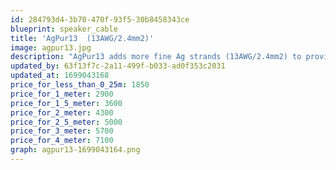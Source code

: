 ```yaml
---
id: 284793d4-3b70-470f-93f5-30b8458343ce
blueprint: speaker_cable
title: 'AgPur13  (13AWG/2.4mm2)'
image: agpur13.jpg
description: "AgPur13 adds more fine Ag strands (13AWG/2.4mm2) to provide exquisite top octave air and clarity for high sensitivity speakers at even long runs, as well average loads at short-to-moderate lengths. It's perfect for highest res jumpers for all loads too, or close-sitting monoblocks."
updated_by: 63f13f7c-2a11-499f-b033-ad0f353c2031
updated_at: 1699043168
price_for_less_than_0_25m: 1850
price_for_1_meter: 2900
price_for_1_5_meter: 3600
price_for_2_meter: 4300
price_for_2_5_meter: 5000
price_for_3_meter: 5700
price_for_4_meter: 7100
graph: agpur13-1699043164.png
---
```

